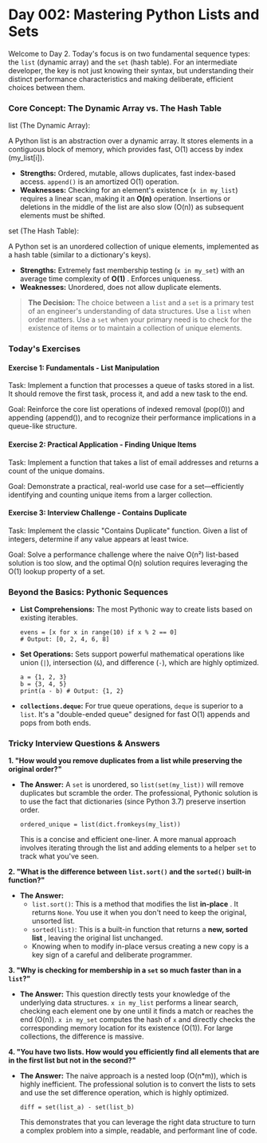 # Day 002: Mastering Python Lists and Sets

Welcome to Day 2. Today's focus is on two fundamental sequence types: the `list` (dynamic array) and the `set` (hash table). For an intermediate developer, the key is not just knowing their syntax, but understanding their distinct performance characteristics and making deliberate, efficient choices between them.

### Core Concept: The Dynamic Array vs. The Hash Table

list (The Dynamic Array):

A Python list is an abstraction over a dynamic array. It stores elements in a contiguous block of memory, which provides fast, O(1) access by index (my_list[i]).

* **Strengths:** Ordered, mutable, allows duplicates, fast index-based access. `append()` is an amortized O(1) operation.
* **Weaknesses:** Checking for an element's existence (`x in my_list`) requires a linear scan, making it an **O(n)** operation. Insertions or deletions in the middle of the list are also slow (O(n)) as subsequent elements must be shifted.

set (The Hash Table):

A Python set is an unordered collection of unique elements, implemented as a hash table (similar to a dictionary's keys).

* **Strengths:** Extremely fast membership testing (`x in my_set`) with an average time complexity of  **O(1)** . Enforces uniqueness.
* **Weaknesses:** Unordered, does not allow duplicate elements.

> **The Decision:** The choice between a `list` and a `set` is a primary test of an engineer's understanding of data structures. Use a `list` when order matters. Use a `set` when your primary need is to check for the existence of items or to maintain a collection of unique elements.

### Today's Exercises

#### Exercise 1: Fundamentals - List Manipulation

Task: Implement a function that processes a queue of tasks stored in a list. It should remove the first task, process it, and add a new task to the end.

Goal: Reinforce the core list operations of indexed removal (pop(0)) and appending (append()), and to recognize their performance implications in a queue-like structure.

#### Exercise 2: Practical Application - Finding Unique Items

Task: Implement a function that takes a list of email addresses and returns a count of the unique domains.

Goal: Demonstrate a practical, real-world use case for a set—efficiently identifying and counting unique items from a larger collection.

#### Exercise 3: Interview Challenge - Contains Duplicate

Task: Implement the classic "Contains Duplicate" function. Given a list of integers, determine if any value appears at least twice.

Goal: Solve a performance challenge where the naive O(n²) list-based solution is too slow, and the optimal O(n) solution requires leveraging the O(1) lookup property of a set.

### Beyond the Basics: Pythonic Sequences

* **List Comprehensions:** The most Pythonic way to create lists based on existing iterables.
  ```
  evens = [x for x in range(10) if x % 2 == 0]
  # Output: [0, 2, 4, 6, 8]

  ```
* **Set Operations:** Sets support powerful mathematical operations like union (`|`), intersection (`&`), and difference (`-`), which are highly optimized.
  ```
  a = {1, 2, 3}
  b = {3, 4, 5}
  print(a - b) # Output: {1, 2}

  ```
* **`collections.deque`:** For true queue operations, `deque` is superior to a `list`. It's a "double-ended queue" designed for fast O(1) appends and pops from both ends.

### Tricky Interview Questions & Answers

**1. "How would you remove duplicates from a list while preserving the original order?"**

* **The Answer:** A `set` is unordered, so `list(set(my_list))` will remove duplicates but scramble the order. The professional, Pythonic solution is to use the fact that dictionaries (since Python 3.7) preserve insertion order.
  ```
  ordered_unique = list(dict.fromkeys(my_list))

  ```

  This is a concise and efficient one-liner. A more manual approach involves iterating through the list and adding elements to a helper `set` to track what you've seen.

**2. "What is the difference between `list.sort()` and the `sorted()` built-in function?"**

* **The Answer:**
  * `list.sort()`: This is a method that modifies the list  **in-place** . It returns `None`. You use it when you don't need to keep the original, unsorted list.
  * `sorted(list)`: This is a built-in function that returns a  **new, sorted list** , leaving the original list unchanged.
  * Knowing when to modify in-place versus creating a new copy is a key sign of a careful and deliberate programmer.

**3. "Why is checking for membership in a `set` so much faster than in a `list`?"**

* **The Answer:** This question directly tests your knowledge of the underlying data structures. `x in my_list` performs a linear search, checking each element one by one until it finds a match or reaches the end (O(n)). `x in my_set` computes the hash of `x` and directly checks the corresponding memory location for its existence (O(1)). For large collections, the difference is massive.

**4. "You have two lists. How would you efficiently find all elements that are in the first list but not in the second?"**

* **The Answer:** The naive approach is a nested loop (O(n*m)), which is highly inefficient. The professional solution is to convert the lists to sets and use the set difference operation, which is highly optimized.
  ```
  diff = set(list_a) - set(list_b)

  ```
  This demonstrates that you can leverage the right data structure to turn a complex problem into a simple, readable, and performant line of code.
